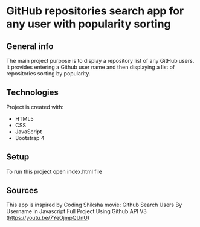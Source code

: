 # GitHub repositories search app for any user with popularity sorting

## General info
The main project purpose is to display a repository list of any GitHub users. It provides entering a Github user name and then displaying a list of repositories sorting by popularity. 

## Technologies
Project is created with: 
* HTML5
* CSS
* JavaScript
* Bootstrap 4

## Setup
To run this project open index.html file

## Sources
This app is inspired by Coding Shiksha movie: Github Search Users By Username in Javascript Full Project Using Github API V3 (https://youtu.be/7YeOjmpQUnU)
